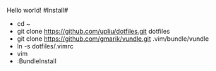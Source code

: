 Hello world!
#Install#
+ cd ~
+ git clone https://github.com/upliu/dotfiles.git dotfiles
+ git clone https://github.com/gmarik/vundle.git .vim/bundle/vundle
+ ln -s dotfiles/.vimrc
+ vim
+ :BundleInstall
